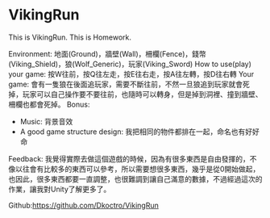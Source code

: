 # VikingRun
This is VikingRun. This is Homework.

Environment:
地面(Ground)，牆壁(Wall)，柵欄(Fence)，錢幣(Viking_Shield)，狼(Wolf_Generic)，玩家(Viking_Sword)
How to use(play) your game:
按W往前，按Q往左走，按E往右走，按A往左轉，按D往右轉
Your game:
會有一隻狼在後面追玩家，需要不斷往前，不然一旦狼追到玩家就會死掉，玩家可以自己操作要不要往前，也隨時可以轉身，但是掉到洞裡、撞到牆壁、柵欄也都會死掉。
Bonus:
-	Music:
	背景音效
-	A good game structure design:
	我把相同的物件都排在一起，命名也有好好命

Feedback:
我覺得實際去做這個遊戲的時候，因為有很多東西是自由發揮的，不像以往會有比較多的東西可以參考，所以需要想很多東西，幾乎是從0開始做起，也因此，很多東西都要一直調整，也很難調到讓自己滿意的數據，不過經過這次的作業，讓我對Unity了解更多了。

Github:https://github.com/Dkoctro/VikingRun
